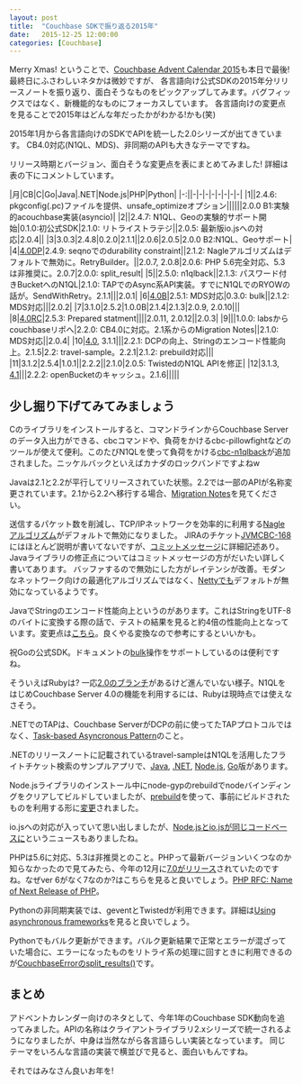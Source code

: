 ```yaml
---
layout: post
title:  "Couchbase SDKで振り返る2015年"
date:   2015-12-25 12:00:00
categories: [Couchbase]
---
```


Merry Xmas! ということで、[Couchbase Advent Calendar 2015](http://qiita.com/advent-calendar/2015/couchbase)も本日で最後! 最終日にふさわしいネタかは微妙ですが、 
各言語向け公式SDKの2015年分リリースノートを振り返り、面白そうなものをピックアップしてみます。バグフィックスではなく、新機能的なものにフォーカスしています。
各言語向けの変更点を見ることで2015年はどんな年だったかがわかる!かも(笑)

2015年1月から各言語向けのSDKでAPIを統一した2.0シリーズが出てきています。
CB4.0対応(N1QL、MDS)、非同期のAPIも大きなテーマですね。

リリース時期とバージョン、面白そうな変更点を表にまとめてみました!
詳細は表の下にコメントしています。

|月|CB|C|Go|Java|.NET|Node.js|PHP|Python|
|-:||-|-|-|-|-|-|-|-|
|1||2.4.6: pkgconfig(.pc)ファイルを提供、unsafe_optimizeオプション||||||2.0.0 B1:実験的acouchbase実装(asyncio)|
|2||2.4.7: N1QL、Geoの実験的サポート開始|0.1.0:初公式SDK|2.1.0: リトライストラテジ||2.0.5: 最新版io.jsへの対応|2.0.4||
|3|3.0.3|2.4.8|0.2.0|2.1.1||2.0.6|2.0.5|2.0.0 B2:N1QL、Geoサポート|
|4|[4.0DP](/couchbase/2015/04/23/introducing-developer-preview-for-couchbase-server-4.0/)|2.4.9: seqnoでのdurability constraint||2.1.2: Nagleアルゴリズムはデフォルトで無効に。RetryBuilder。||2.0.7, 2.0.8|2.0.6: PHP 5.6完全対応、5.3は非推奨に。2.0.7|2.0.0: split_result|
|5||2.5.0: n1qlback||2.1.3: パスワード付きBucketへのN1QL|2.1.0: TAPでのAsync系API実装。すでにN1QLでのRYOWの話が。SendWithRetry。2.1.1|||2.0.1|
|6|[4.0B](http://blog.couchbase.com/announcing-couchbase-server-4.0-beta)|2.5.1: MDS対応|0.3.0: bulk||2.1.2: MDS対応|||2.0.2|
|7|3.1.0|2.5.2|1.0.0B|2.1.4|2.1.3|2.0.9, 2.0.10|||
|8|[4.0RC](http://blog.couchbase.com/2015/august/couchbase-server-4.0-release-candidate-is-here)|2.5.3: Prepared statment||||2.0.11, 2.0.12||2.0.3|
|9|||1.0.0: labsからcouchbaseリポへ|2.2.0: CB4.0に対応。2.1系からのMigration Notes||2.1.0: MDS対応||2.0.4|
|10|[4.0](http://www.couchbase.com/press-releases/couchbase-announces-general-availability-of-its-4.0-release), 3.1.1|||2.2.1: DCPの向上、Stringのエンコード性能向上。2.1.5|2.2: travel-sample。2.2.1|2.1.2: prebuild対応|||
|11|3.1.2|2.5.4|1.0.1||2.2.2||2.1.0|2.0.5: TwistedのN1QL APIを修正|
|12|3.1.3, [4.1](/couchbase/2015/12/10/cb-41/)|||2.2.2: openBucketのキャッシュ。2.1.6|||||



## 少し掘り下げてみてみましょう

Cのライブラリをインストールすると、コマンドラインからCouchbase Serverのデータ入出力ができる、cbcコマンドや、負荷をかけるcbc-pillowfightなどのツールが使えて便利。このたびN1QLを使って負荷をかける[cbc-n1qlback](http://docs.couchbase.com/sdk-api/couchbase-c-client-2.5.2/md_doc_cbc-n1qlback.html)が追加されました。ニッケルバックといえばカナダのロックバンドですよねw

Javaは2.1と2.2が平行してリリースされていた状態。2.2では一部のAPIが名称変更されています。2.1から2.2へ移行する場合、[Migration Notes](http://developer-stage.cbauthx.com/documentation/server/4.0/sdks/java-2.2/release-notes.html)を見てください。

送信するパケット数を削減し、TCP/IPネットワークを効率的に利用する[Nagleアルゴリズム](https://en.wikipedia.org/wiki/Nagle%27s_algorithm)がデフォルトで無効になりました。
JIRAのチケット[JVMCBC-168](https://issues.couchbase.com/browse/JVMCBC-168)にはほとんど説明が書いてないですが、[コミットメッセージ](http://review.couchbase.org/#/c/48112/)に詳細記述あり。
Javaライブラリの修正点についてはコミットメッセージの方がだいたい詳しく書いてあります。
バッファするので無効にした方がレイテンシが改善。モダンなネットワーク向けの最適化アルゴリズムではなく、[Nettyでも](https://github.com/netty/netty/issues/939)デフォルトが無効になっているようです。

JavaでStringのエンコード性能向上というのがあります。これはStringをUTF-8のバイトに変換する際の話で、テストの結果を見ると約4倍の性能向上となっています。変更点は[こちら](http://review.couchbase.org/#/c/55910/3/src/main/java/com/couchbase/client/java/transcoder/TranscoderUtils.java)。良くやる変換なので参考にするといいかも。

祝Goの公式SDK。ドキュメントの[bulk](http://developer-stage.cbauthx.com/documentation/server/4.0/sdks/go-beta/bulk-operations.html)操作をサポートしているのは便利ですね。

そういえばRubyは? 一応[2.0のブランチ](https://github.com/couchbase/couchbase-ruby-client/tree/release20)があるけど進んでいない様子。N1QLをはじめCouchbase Server 4.0の機能を利用するには、Rubyは現時点では使えなさそう。

.NETでのTAPは、Couchbase ServerがDCPの前に使ってたTAPプロトコルではなく、[Task-based Asyncronous Pattern](https://msdn.microsoft.com/en-us/library/hh873175(v=vs.110).aspx)のこと。

.NETのリリースノートに記載されているtravel-sampleはN1QLを活用したフライトチケット検索のサンプルアプリで、[Java](https://github.com/couchbaselabs/try-cb-java), [.NET](https://github.com/couchbaselabs/try-cb-dotnet), [Node.js](https://github.com/Couchbaselabs/try-cb-nodejs), [Go](https://github.com/couchbaselabs/try-cb-golang)版があります。

Node.jsライブラリのインストール中にnode-gypのrebuildでnodeバインディングをクリアしてビルドしていましたが、[prebuild](https://www.npmjs.com/package/prebuild)を使って、事前にビルドされたものを利用する形に[変更](https://github.com/couchbase/couchnode/commit/af37d28cc2f07e063adf6d9da565a5e5caad65a6)されました。

io.jsへの対応が入っていて思い出しましたが、[Node.jsとio.jsが同じコードベースに](https://nodejs.org/en/blog/announcements/foundation-v4-announce/)というニュースもありましたね。

PHPは5.6に対応、5.3は非推奨とのこと。PHPって最新バージョンいくつなのか知らなかったので見てみたら、今年の12月に[7.0がリリース](https://secure.php.net/)されていたのですね。なぜver 6がなく7なのか?はこちらを見ると良いでしょう。[PHP RFC: Name of Next Release of PHP](https://wiki.php.net/rfc/php6)。

Pythonの非同期実装では、geventとTwistedが利用できます。詳細は[Using asynchronous frameworks](http://developer-stage.cbauthx.com/documentation/server/4.0/sdks/python-2.0/asynchronous-frameworks.html)を見ると良いでしょう。

Pythonでもバルク更新ができます。バルク更新結果で正常とエラーが混ざっていた場合に、エラーになったものをリトライ系の処理に回すときに利用できるのが[CouchbaseErrorのsplit_results()](http://pythonhosted.org/couchbase/api/exceptions.html)です。

## まとめ

アドベントカレンダー向けのネタとして、今年1年のCouchbase SDK動向を追ってみました。APIの名称はクライアントライブラリ2.xシリーズで統一されるようになりましたが、中身は当然ながら各言語らしい実装となっています。
同じテーマをいろんな言語の実装で横並びで見ると、面白いもんですね。

それではみなさん良いお年を!
